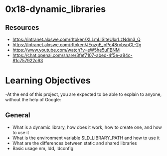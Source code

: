 # 0x18-dynamic_libraries

## Resources
- https://intranet.alxswe.com/rltoken/XLLmLISlteUIxrLzNdm3_Q
- https://intranet.alxswe.com/rltoken/JEqzgE_pPe48rvbspGL-2g
- https://www.youtube.com/watch?v=eW5he5uFBNM
- https://chat.openai.com/share/3fef7107-abed-4f5e-a84c-81c757922c63

# Learning Objectives
-At the end of this project, you are expected to be able to explain to anyone, without the help of Google:

## General
- What is a dynamic library, how does it work, how to create one, and how to use it
- What is the environment variable $LD_LIBRARY_PATH and how to use it
- What are the differences between static and shared libraries
- Basic usage nm, ldd, ldconfig

